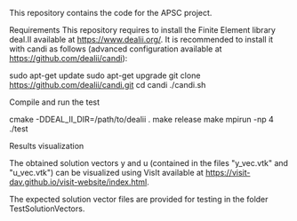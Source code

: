 This repository contains the code for the APSC project.

Requirements
This repository requires to install the Finite Element library deal.II available at https://www.dealii.org/.
It is recommended to install it with candi as follows (advanced configuration available at https://github.com/dealii/candi):

sudo apt-get update
sudo apt-get upgrade
git clone https://github.com/dealii/candi.git
cd candi
./candi.sh

Compile and run the test

cmake -DDEAL_II_DIR=/path/to/dealii .
make release
make
mpirun -np 4 ./test


Results visualization

The obtained solution vectors y and u (contained in the files "y_vec.vtk" and "u_vec.vtk")
can be visualized using VisIt available at https://visit-dav.github.io/visit-website/index.html.

The expected solution vector files are provided for testing in the folder TestSolutionVectors.

